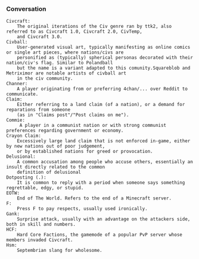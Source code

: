 ### Conversation

    Civcraft: 
        The original iterations of the Civ genre ran by ttk2, also referred to as Civcraft 1.0, Civcraft 2.0, CivTemp,
        and Civcraft 3.0.
    Civball: 
        User-generated visual art, typically manifesting as online comics or single art pieces, where nations/civs are 
        personified as (typically) spherical personas decorated with their nation/civ's flag. Similar to Polandball 
        but the name is a variant adapted to this comunity.Squareblob and Metriximor are notable artists of civball art 
        in the civ community.
    Channer: 
        A player originating from or preferring 4chan/... over Reddit to communicate.
    Claim:  
        Either referring to a land claim (of a nation), or a demand for reparations from someone 
        (as in "Claims post"/"Post claims on me").
    Commie:   
         A player in a communist nation or with strong communist preferences regarding government or economy.
    Crayon Claim: 
        Excessively large land claim that is not enforced in-game, either by new nations out of poor judgement, 
        or by established nations for greed or provocation.
    Delusional: 
        A common accusation among people who accuse others, essentially an insult directly related to the common 
        definition of delusional
    Dotposting (.): 
        It is common to reply with a period when someone says something regrettable, edgy, or stupid.
    EOTW: 
        End of The World. Refers to the end of a Minecraft server.
    F: 
        Press F to pay respects, usually used ironically.
    Gank: 
        Surprise attack, usually with an advantage on the attackers side, both in skill and numbers.
    HCF: 
        Hard Core Factions, the gamemode of a popular PvP server whose members invaded Civcraft.
    Hsm: 
        Septembrian slang for wholesome.
